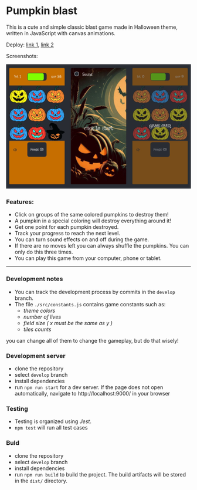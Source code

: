 # Pumpkin blast
This is a cute and simple classic blast game made in Halloween theme, written in JavaScript with canvas animations.

Deploy: [link 1](https://zelenolis.github.io/blast-game/dist/index.html), [link 2](https://pumpkin-blast.netlify.app/)

Screenshots:

![screenshot1](https://github.com/zelenolis/blast-game/blob/main/src/assets/cover.jpg?raw=true)

### Features:
- Click on groups of the same colored pumpkins to destroy them!
- A pumpkin in a special coloring will destroy everything around it!
- Get one point for each pumpkin destroyed.
- Track your progress to reach the next level.
- You can turn sound effects on and off during the game.
- If there are no moves left you can always shuffle the pumpkins. You can only do this three times.
- You can play this game from your computer, phone or tablet.
---
### Development notes
- You can track the development process by commits in the `develop` branch.
- The file `./src/constants.js` contains game constants such as:
    - *theme colors*
    - *number of lives*
    - *field size ( x must be the same as y )*
    - *tiles counts*

you can change all of them to change the gameplay, but do that wisely!

### Development server
- clone the repository
- select `develop` branch
- install dependencies
- run `npm run start` for a dev server. If the page does not open automatically, navigate to http://localhost:9000/ in your browser

### Testing
- Testing is organized using *Jest*.
- `npm test` will run all test cases

### Buld
- clone the repository
- select `develop` branch
- install dependencies
- run `npm run build` to build the project. The build artifacts will be stored in the `dist/` directory.
